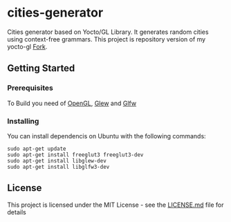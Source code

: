 # cities-generator
Cities generator based on Yocto/GL Library. It generates random cities using context-free grammars.
This project is repository version of my yocto-gl [Fork](https://github.com/antoniomuso/yocto-gl).



## Getting Started


### Prerequisites

To Build you need of [OpenGL](http://freeglut.sourceforge.net/), [Glew](http://glew.sourceforge.net/) and [Glfw](http://www.glfw.org/) 

### Installing
You can install dependencis on Ubuntu with the following commands:
```
sudo apt-get update
sudo apt-get install freeglut3 freeglut3-dev
sudo apt-get install libglew-dev
sudo apt-get install libglfw3-dev
```










## License

This project is licensed under the MIT License - see the [LICENSE.md](LICENSE.md) file for details
